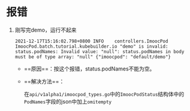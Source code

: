 

# 报错

1. 刚写完demo，运行不起来

   ```shell
   2021-12-17T15:16:02.798+0800	INFO	controllers.ImoocPod	ImoocPod.batch.tutorial.kubebuilder.io "demo" is invalid: status.podNames: Invalid value: "null": status.podNames in body must be of type array: "null"	{"imoocpod": "default/demo"}
   ```

   + ==原因==：按这个报错，status.podNames不能为空。

   + ==解决方法==：

     在`api/v1alpha1/imoocpod_types.go`中的`ImoocPodStatus`结构体中的`PodNames`字段的json中加上`omitempty`